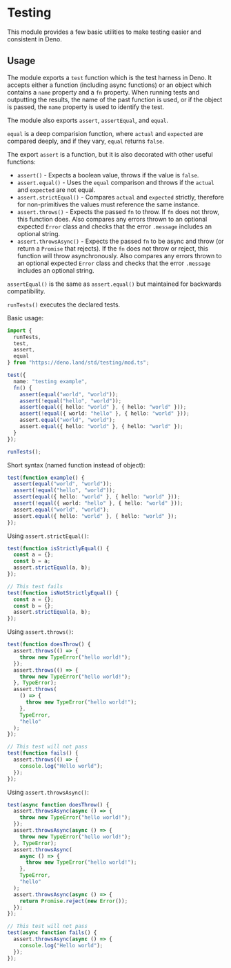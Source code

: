 # Testing

This module provides a few basic utilities to make testing easier and
consistent in Deno.

## Usage

The module exports a `test` function which is the test harness in Deno. It
accepts either a function (including async functions) or an object which
contains a `name` property and a `fn` property. When running tests and
outputting the results, the name of the past function is used, or if the
object is passed, the `name` property is used to identify the test.

The module also exports `assert`, `assertEqual`, and `equal`.

`equal` is a deep comparision function, where `actual` and `expected` are
compared deeply, and if they vary, `equal` returns `false`.

The export `assert` is a function, but it is also decorated with other useful
functions:

- `assert()` - Expects a boolean value, throws if the value is `false`.
- `assert.equal()` - Uses the `equal` comparison and throws if the `actual` and
  `expected` are not equal.
- `assert.strictEqual()` - Compares `actual` and `expected` strictly, therefore
  for non-primitives the values must reference the same instance.
- `assert.throws()` - Expects the passed `fn` to throw. If `fn` does not throw,
  this function does. Also compares any errors thrown to an optional expected
  `Error` class and checks that the error `.message` includes an optional
  string.
- `assert.throwsAsync()` - Expects the passed `fn` to be async and throw (or
  return a `Promise` that rejects). If the `fn` does not throw or reject, this
  function will throw asynchronously. Also compares any errors thrown to an
  optional expected `Error` class and checks that the error `.message` includes
  an optional string.

`assertEqual()` is the same as `assert.equal()` but maintained for backwards
compatibility.

`runTests()` executes the declared tests.

Basic usage:

```ts
import {
  runTests,
  test,
  assert,
  equal
} from "https://deno.land/std/testing/mod.ts";

test({
  name: "testing example",
  fn() {
    assert(equal("world", "world"));
    assert(!equal("hello", "world"));
    assert(equal({ hello: "world" }, { hello: "world" }));
    assert(!equal({ world: "hello" }, { hello: "world" }));
    assert.equal("world", "world");
    assert.equal({ hello: "world" }, { hello: "world" });
  }
});

runTests();
```

Short syntax (named function instead of object):

```ts
test(function example() {
  assert(equal("world", "world"));
  assert(!equal("hello", "world"));
  assert(equal({ hello: "world" }, { hello: "world" }));
  assert(!equal({ world: "hello" }, { hello: "world" }));
  assert.equal("world", "world");
  assert.equal({ hello: "world" }, { hello: "world" });
});
```

Using `assert.strictEqual()`:

```ts
test(function isStrictlyEqual() {
  const a = {};
  const b = a;
  assert.strictEqual(a, b);
});

// This test fails
test(function isNotStrictlyEqual() {
  const a = {};
  const b = {};
  assert.strictEqual(a, b);
});
```

Using `assert.throws()`:

```ts
test(function doesThrow() {
  assert.throws(() => {
    throw new TypeError("hello world!");
  });
  assert.throws(() => {
    throw new TypeError("hello world!");
  }, TypeError);
  assert.throws(
    () => {
      throw new TypeError("hello world!");
    },
    TypeError,
    "hello"
  );
});

// This test will not pass
test(function fails() {
  assert.throws(() => {
    console.log("Hello world");
  });
});
```

Using `assert.throwsAsync()`:

```ts
test(async function doesThrow() {
  assert.throwsAsync(async () => {
    throw new TypeError("hello world!");
  });
  assert.throwsAsync(async () => {
    throw new TypeError("hello world!");
  }, TypeError);
  assert.throwsAsync(
    async () => {
      throw new TypeError("hello world!");
    },
    TypeError,
    "hello"
  );
  assert.throwsAsync(async () => {
    return Promise.reject(new Error());
  });
});

// This test will not pass
test(async function fails() {
  assert.throwsAsync(async () => {
    console.log("Hello world");
  });
});
```
